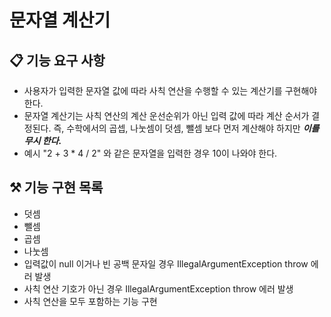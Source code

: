 #  문자열 계산기

## 📋 기능 요구 사항

- 사용자가 입력한 문자열 값에 따라 사칙 연산을 수행할 수 있는 계산기를 구현해야 한다.
- 문자열 계산기는 사칙 연산의 계산 운선순위가 아닌 입력 값에 따라 계산 순서가 결정된다. 즉, 수학에서의 곱셉, 나눗셈이 덧셈, 뺄셈 보다 먼저 계산해야 하지만 ***이를 무시 한다.***
- 예시 "2 + 3 * 4 / 2" 와 같은 문자열을 입력한 경우 10이 나와야 한다.

## ⚒️ 기능 구현 목록

- 덧셈
- 뺄셈
- 곱셈
- 나눗셈
- 입력값이 null 이거나 빈 공백 문자일 경우  IllegalArgumentException throw 에러 발생
- 사칙 연산 기호가 아닌 경우  IllegalArgumentException throw 에러 발생
- 사칙 연산을 모두 포함하는 기능 구현